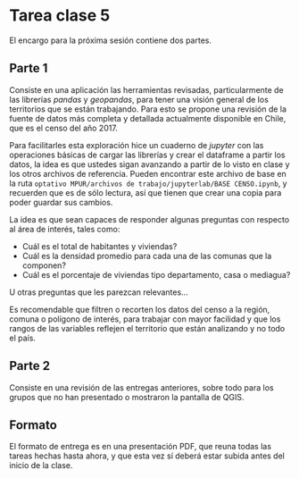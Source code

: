 # Tarea clase 5

El encargo para la próxima sesión contiene dos partes.

## Parte 1

Consiste en una aplicación las herramientas revisadas, particularmente de las librerías *pandas* y *geopandas*, para tener una visión general de los territorios que se están trabajando. Para esto se propone una revisión de la fuente de datos más completa y detallada actualmente disponible en Chile, que es el censo del año 2017.

Para facilitarles esta exploración hice un cuaderno de *jupyter* con las operaciones básicas de cargar las librerías y crear el dataframe a partir los datos, la idea es que ustedes sigan avanzando a partir de lo visto en clase y los otros archivos de referencia. Pueden encontrar este archivo de base en la ruta `optativo MPUR/archivos de trabajo/jupyterlab/BASE CENSO.ipynb`, y recuerden que es de sólo lectura, así que tienen que crear una copia para poder guardar sus cambios.

La idea es que sean capaces de responder algunas preguntas con respecto al área de interés, tales como:

- Cuál es el total de habitantes y viviendas?
- Cuál es la densidad promedio para cada una de las comunas que la componen?
- Cuál es el porcentaje de viviendas tipo departamento, casa o mediagua?

U otras preguntas que les parezcan relevantes...

Es recomendable que filtren o recorten los datos del censo a la región, comuna o polígono de interés, para trabajar con mayor facilidad y que los rangos de las variables reflejen el territorio que están analizando y no todo el país.

## Parte 2

Consiste en una revisión de las entregas anteriores, sobre todo para los grupos que no han presentado o mostraron la pantalla de QGIS.

## Formato

El formato de entrega es en una presentación PDF, que reuna todas las tareas hechas hasta ahora, y que esta vez sí deberá estar subida antes del inicio de la clase.